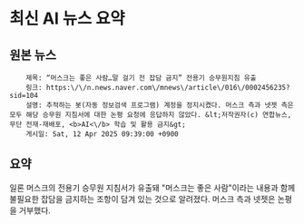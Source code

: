 # 최신 AI 뉴스 요약

## 원본 뉴스
		제목: “머스크는 좋은 사람…말 걸기 전 잡담 금지” 전용기 승무원지침 유출
		링크: https:\/\/n.news.naver.com\/mnews\/article\/016\/0002456235?sid=104
		설명: 추적하는 봇(자동 정보검색 프로그램) 계정을 정지시켰다. 머스크 측과 넷젯 측은 모두 해당 승무원 지침서에 대한 논평 요청에 응답하지 않았다. &lt;저작권자(c) 연합뉴스, 무단 전재-재배포, <b>AI<\/b> 학습 및 활용 금지&gt;
		게시일: Sat, 12 Apr 2025 09:39:00 +0900


## 요약
일론 머스크의 전용기 승무원 지침서가 유출돼 \"머스크는 좋은 사람\"이라는 내용과 함께 불필요한 잡담을 금지하는 조항이 담겨 있는 것으로 알려졌다. 머스크 측과 넷젯은 논평을 거부했다.
